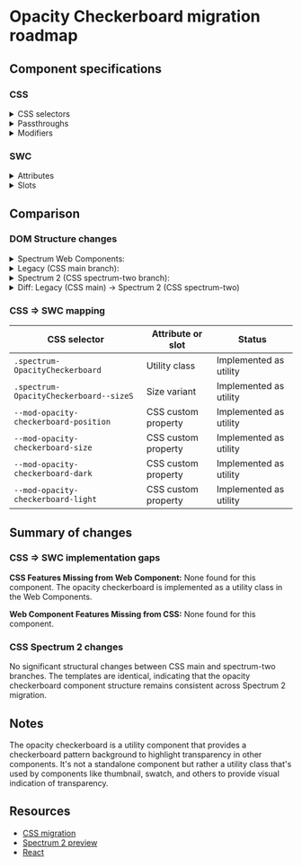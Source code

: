 # Opacity Checkerboard migration roadmap

## Component specifications

### CSS

<details>
<summary>CSS selectors</summary>

- `.spectrum-OpacityCheckerboard`
- `.spectrum-OpacityCheckerboard--sizeS`

</details>

<details>
<summary>Passthroughs</summary>

None found for this component.

</details>

<details>
<summary>Modifiers</summary>

- `--mod-opacity-checkerboard-dark`
- `--mod-opacity-checkerboard-light`
- `--mod-opacity-checkerboard-position`
- `--mod-opacity-checkerboard-size`

</details>

### SWC

<details>
<summary>Attributes</summary>

None found for this component. This is a utility component used by other components.

</details>

<details>
<summary>Slots</summary>

None found for this component. This is a utility component used by other components.

</details>

## Comparison

### DOM Structure changes

<details>
<summary>Spectrum Web Components:</summary>

```html
<!-- Used as a utility class in other components -->
<div class="opacity-checkerboard [variant]">
    <!-- Content -->
</div>
```

</details>

<details>
<summary>Legacy (CSS main branch):</summary>

```html
<div
    class="spectrum-OpacityCheckerboard spectrum-OpacityCheckerboard--sizeS"
    style="--mod-opacity-checkerboard-position: [backgroundPosition]; [customStyles]"
    role="[role]"
    id="[id]"
>
    <!-- Content -->
</div>
```

</details>

<details>
<summary>Spectrum 2 (CSS spectrum-two branch):</summary>

```html
<div
    class="spectrum-OpacityCheckerboard spectrum-OpacityCheckerboard--sizeS"
    style="--mod-opacity-checkerboard-position: [backgroundPosition]; [customStyles]"
    role="[role]"
    id="[id]"
>
    <!-- Content -->
</div>
```

</details>

<details>
<summary>Diff: Legacy (CSS main) → Spectrum 2 (CSS spectrum-two)</summary>

No significant structural changes.

</details>

### CSS => SWC mapping

| CSS selector                           | Attribute or slot   | Status                 |
| -------------------------------------- | ------------------- | ---------------------- |
| `.spectrum-OpacityCheckerboard`        | Utility class       | Implemented as utility |
| `.spectrum-OpacityCheckerboard--sizeS` | Size variant        | Implemented as utility |
| `--mod-opacity-checkerboard-position`  | CSS custom property | Implemented as utility |
| `--mod-opacity-checkerboard-size`      | CSS custom property | Implemented as utility |
| `--mod-opacity-checkerboard-dark`      | CSS custom property | Implemented as utility |
| `--mod-opacity-checkerboard-light`     | CSS custom property | Implemented as utility |

## Summary of changes

### CSS => SWC implementation gaps

**CSS Features Missing from Web Component:**
None found for this component. The opacity checkerboard is implemented as a utility class in the Web Components.

**Web Component Features Missing from CSS:**
None found for this component.

### CSS Spectrum 2 changes

No significant structural changes between CSS main and spectrum-two branches. The templates are identical, indicating that the opacity checkerboard component structure remains consistent across Spectrum 2 migration.

## Notes

The opacity checkerboard is a utility component that provides a checkerboard pattern background to highlight transparency in other components. It's not a standalone component but rather a utility class that's used by components like thumbnail, swatch, and others to provide visual indication of transparency.

## Resources

- [CSS migration]()
- [Spectrum 2 preview]()
- [React]()
